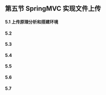 ## 第五节 SpringMVC 实现文件上传


#### 5.1 上传原理分析和搭建环境




#### 5.2 

 
  
#### 5.3 

    
#### 5.4 

#### 5.5 

#### 5.6   

  
      
#### 5.7                         
     
